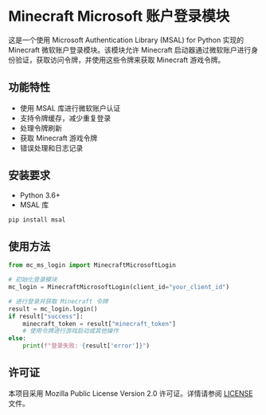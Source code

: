 # Minecraft Microsoft 账户登录模块

这是一个使用 Microsoft Authentication Library (MSAL) for Python 实现的 Minecraft 微软账户登录模块。该模块允许 Minecraft 启动器通过微软账户进行身份验证，获取访问令牌，并使用这些令牌来获取 Minecraft 游戏令牌。

## 功能特性

- 使用 MSAL 库进行微软账户认证
- 支持令牌缓存，减少重复登录
- 处理令牌刷新
- 获取 Minecraft 游戏令牌
- 错误处理和日志记录

## 安装要求

- Python 3.6+
- MSAL 库

```bash
pip install msal
```

## 使用方法

```python
from mc_ms_login import MinecraftMicrosoftLogin

# 初始化登录模块
mc_login = MinecraftMicrosoftLogin(client_id="your_client_id")

# 进行登录并获取 Minecraft 令牌
result = mc_login.login()
if result["success"]:
    minecraft_token = result["minecraft_token"]
    # 使用令牌进行游戏启动或其他操作
else:
    print(f"登录失败: {result['error']}")
```

## 许可证

本项目采用 Mozilla Public License Version 2.0 许可证。详情请参阅 [LICENSE](LICENSE) 文件。